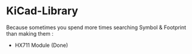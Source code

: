 # KiCad-Library
Because sometimes you spend more times searching Symbol &amp; Footprint than making them :
- HX711 Module (Done)
